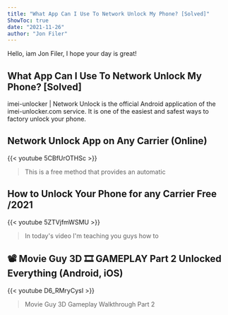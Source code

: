 ```yaml
---
title: "What App Can I Use To Network Unlock My Phone? [Solved]"
ShowToc: true 
date: "2021-11-26"
author: "Jon Filer" 
---
```


Hello, iam Jon Filer, I hope your day is great!
## What App Can I Use To Network Unlock My Phone? [Solved]
imei-unlocker | Network Unlock is the official Android application of the imei-unlocker.com service. It is one of the easiest and safest ways to factory unlock your phone.

## Network Unlock App on Any Carrier (Online)
{{< youtube 5CBfUrOTHSc >}}
>This is a free method that provides an automatic 

## How to Unlock Your Phone for any Carrier Free /2021
{{< youtube 5ZTVjfmWSMU >}}
>In today's video I'm teaching you guys how to 

## 📽️ Movie Guy 3D 🎞️ GAMEPLAY Part 2 Unlocked Everything (Android, iOS)
{{< youtube D6_RMryCysI >}}
>Movie Guy 3D Gameplay Walkthrough Part 2 

